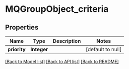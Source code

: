 # MQGroupObject_criteria
## Properties

| Name | Type | Description | Notes |
|------------ | ------------- | ------------- | -------------|
| **priority** | **Integer** |  | [default to null] |

[[Back to Model list]](../README.md#documentation-for-models) [[Back to API list]](../README.md#documentation-for-api-endpoints) [[Back to README]](../README.md)

